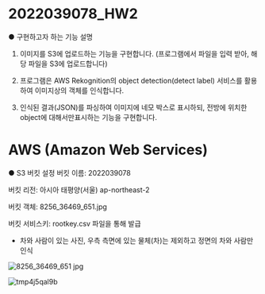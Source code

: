 # 2022039078_HW2

● 구현하고자 하는 기능 설명
1. 이미지를 S3에 업로드하는 기능을 구현합니다. (프로그램에서 파일을 입력 받아, 해당 파일을 S3에 업로드합니다)

2. 프로그램은 AWS Rekognition의 object detection(detect label) 서비스를 활용하여 이미지상의 객체를 인식합니다.

3. 인식된 결과(JSON)를 파싱하여 이미지에 네모 박스로 표시하되, 전방에 위치한 object에 대해서만표시하는 기능을 구현합니다.

# AWS (Amazon Web Services)

● S3 버킷 설정
버킷 이름: 2022039078

버킷 리전: 아시아 태평양(서울) ap-northeast-2

버킷 객체: 8256_36469_651.jpg

버킷 서비스키: rootkey.csv 파일을 통해 발급

- 차와 사람이 있는 사진, 우측 측면에 있는 물체(차)는 제외하고 정면의 차와 사람만 인식

![8256_36469_651 jpg](https://github.com/2022039078/2022039078_HW2/assets/131639123/a9776e86-a467-4a26-b4f1-13ca084ee80b)

![tmp4j5qal9b](https://github.com/2022039078/2022039078_HW2/assets/131639123/1deb77e0-b188-49be-a2bb-4e4343c65d24)

